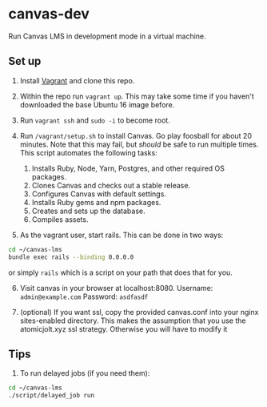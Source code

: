 # canvas-dev
Run Canvas LMS in development mode in a virtual machine.

## Set up
1. Install [Vagrant](https://www.vagrantup.com/docs/installation/) and clone this repo.
2. Within the repo run `vagrant up`. This may take some time if you haven't downloaded the base Ubuntu 16 image before.
3. Run `vagrant ssh` and `sudo -i` to become root.
4. Run `/vagrant/setup.sh` to install Canvas. Go play foosball for about 20 minutes.
 Note that this may fail, but *should* be safe to run multiple times.
 This script automates the following tasks:
    1. Installs Ruby, Node, Yarn, Postgres, and other required OS packages.
    2. Clones Canvas and checks out a stable release.
    3. Configures Canvas with default settings.
    4. Installs Ruby gems and npm packages.
    5. Creates and sets up the database.
    6. Compiles assets.
 
5. As the vagrant user, start rails. This can be done in two ways:
```bash
cd ~/canvas-lms
bundle exec rails --binding 0.0.0.0
```
or simply `rails` which is a script on your path that does that for you.

6. Visit canvas in your browser at localhost:8080.
Username:  `admin@example.com`
Password: `asdfasdf`

7. (optional) If you want ssl, copy the provided canvas.conf into your nginx
   sites-enabled directory. This makes the assumption that you use the
   atomicjolt.xyz ssl strategy. Otherwise you will have to modify it

## Tips
1. To run delayed jobs (if you need them):
```bash
cd ~/canvas-lms
./script/delayed_job run
```
